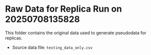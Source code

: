 # Raw Data for Replica Run on 20250708135828
This folder contains the original data used to generate pseudodata for replicas.

- Source data file: `testing_data_only.csv`

